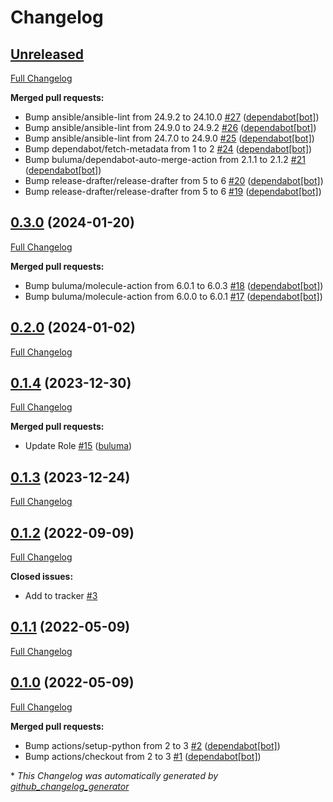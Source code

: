 # Changelog

## [Unreleased](https://github.com/buluma/ansible-role-dnsmasq/tree/HEAD)

[Full Changelog](https://github.com/buluma/ansible-role-dnsmasq/compare/0.3.0...HEAD)

**Merged pull requests:**

- Bump ansible/ansible-lint from 24.9.2 to 24.10.0 [\#27](https://github.com/buluma/ansible-role-dnsmasq/pull/27) ([dependabot[bot]](https://github.com/apps/dependabot))
- Bump ansible/ansible-lint from 24.9.0 to 24.9.2 [\#26](https://github.com/buluma/ansible-role-dnsmasq/pull/26) ([dependabot[bot]](https://github.com/apps/dependabot))
- Bump ansible/ansible-lint from 24.7.0 to 24.9.0 [\#25](https://github.com/buluma/ansible-role-dnsmasq/pull/25) ([dependabot[bot]](https://github.com/apps/dependabot))
- Bump dependabot/fetch-metadata from 1 to 2 [\#24](https://github.com/buluma/ansible-role-dnsmasq/pull/24) ([dependabot[bot]](https://github.com/apps/dependabot))
- Bump buluma/dependabot-auto-merge-action from 2.1.1 to 2.1.2 [\#21](https://github.com/buluma/ansible-role-dnsmasq/pull/21) ([dependabot[bot]](https://github.com/apps/dependabot))
- Bump release-drafter/release-drafter from 5 to 6 [\#20](https://github.com/buluma/ansible-role-dnsmasq/pull/20) ([dependabot[bot]](https://github.com/apps/dependabot))
- Bump release-drafter/release-drafter from 5 to 6 [\#19](https://github.com/buluma/ansible-role-dnsmasq/pull/19) ([dependabot[bot]](https://github.com/apps/dependabot))

## [0.3.0](https://github.com/buluma/ansible-role-dnsmasq/tree/0.3.0) (2024-01-20)

[Full Changelog](https://github.com/buluma/ansible-role-dnsmasq/compare/0.2.0...0.3.0)

**Merged pull requests:**

- Bump buluma/molecule-action from 6.0.1 to 6.0.3 [\#18](https://github.com/buluma/ansible-role-dnsmasq/pull/18) ([dependabot[bot]](https://github.com/apps/dependabot))
- Bump buluma/molecule-action from 6.0.0 to 6.0.1 [\#17](https://github.com/buluma/ansible-role-dnsmasq/pull/17) ([dependabot[bot]](https://github.com/apps/dependabot))

## [0.2.0](https://github.com/buluma/ansible-role-dnsmasq/tree/0.2.0) (2024-01-02)

[Full Changelog](https://github.com/buluma/ansible-role-dnsmasq/compare/0.1.4...0.2.0)

## [0.1.4](https://github.com/buluma/ansible-role-dnsmasq/tree/0.1.4) (2023-12-30)

[Full Changelog](https://github.com/buluma/ansible-role-dnsmasq/compare/0.1.3...0.1.4)

**Merged pull requests:**

- Update Role [\#15](https://github.com/buluma/ansible-role-dnsmasq/pull/15) ([buluma](https://github.com/buluma))

## [0.1.3](https://github.com/buluma/ansible-role-dnsmasq/tree/0.1.3) (2023-12-24)

[Full Changelog](https://github.com/buluma/ansible-role-dnsmasq/compare/0.1.2...0.1.3)

## [0.1.2](https://github.com/buluma/ansible-role-dnsmasq/tree/0.1.2) (2022-09-09)

[Full Changelog](https://github.com/buluma/ansible-role-dnsmasq/compare/0.1.1...0.1.2)

**Closed issues:**

- Add to tracker [\#3](https://github.com/buluma/ansible-role-dnsmasq/issues/3)

## [0.1.1](https://github.com/buluma/ansible-role-dnsmasq/tree/0.1.1) (2022-05-09)

[Full Changelog](https://github.com/buluma/ansible-role-dnsmasq/compare/0.1.0...0.1.1)

## [0.1.0](https://github.com/buluma/ansible-role-dnsmasq/tree/0.1.0) (2022-05-09)

[Full Changelog](https://github.com/buluma/ansible-role-dnsmasq/compare/009db914ced1cd1172f8f174de875d04cf6c077c...0.1.0)

**Merged pull requests:**

- Bump actions/setup-python from 2 to 3 [\#2](https://github.com/buluma/ansible-role-dnsmasq/pull/2) ([dependabot[bot]](https://github.com/apps/dependabot))
- Bump actions/checkout from 2 to 3 [\#1](https://github.com/buluma/ansible-role-dnsmasq/pull/1) ([dependabot[bot]](https://github.com/apps/dependabot))



\* *This Changelog was automatically generated by [github_changelog_generator](https://github.com/github-changelog-generator/github-changelog-generator)*
